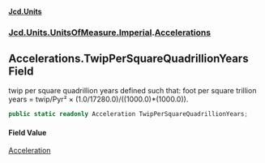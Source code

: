 #### [Jcd.Units](index.md 'index')
### [Jcd.Units.UnitsOfMeasure.Imperial](Jcd.Units.UnitsOfMeasure.Imperial.md 'Jcd.Units.UnitsOfMeasure.Imperial').[Accelerations](Accelerations.md 'Jcd.Units.UnitsOfMeasure.Imperial.Accelerations')

## Accelerations.TwipPerSquareQuadrillionYears Field

twip per square quadrillion years defined such that: foot per square trillion years = twip/Pyr² × (1.0/17280.0)/((1000.0)*(1000.0)).

```csharp
public static readonly Acceleration TwipPerSquareQuadrillionYears;
```

#### Field Value
[Acceleration](Acceleration.md 'Jcd.Units.UnitTypes.Acceleration')